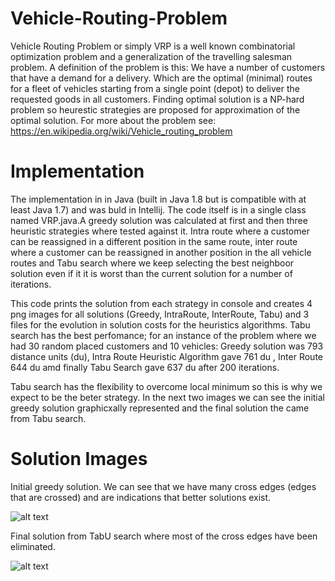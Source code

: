 # Vehicle-Routing-Problem

  Vehicle Routing Problem or simply VRP is a well known combinatorial optimization problem and a generalization of the travelling salesman problem. A definition of the problem is this: We have a number of customers that have a demand for a delivery. Which are the optimal (minimal) routes for a fleet of vehicles starting from a single point (depot) to deliver the requested goods in all customers. Finding optimal solution is a NP-hard problem so heurestic strategies are proposed for approximation of the optimal solution.
For more about the problem see: https://en.wikipedia.org/wiki/Vehicle_routing_problem

# Implementation 

The implementation in in Java (built in Java 1.8 but is compatible with at least Java 1.7) and was buld in Intellij. The code itself is in a single class named VRP.java.A greedy solution was calculated at first and then three heuristic strategies where tested against it. Intra route where a customer can be reassigned in a different position in the same route, inter route where a customer can be reassigned in another position in the all vehicle routes and Tabu search where we keep selecting the best neighboor solution even if it it is worst than the current solution for a number of iterations.
  
This code prints the solution from each strategy in console and creates 4 png images for all solutions (Greedy, IntraRoute, InterRoute, Tabu) and 3 files for the evolution in solution costs for the heuristics algorithms. Tabu search has the best perfomance; for an instance of the problem where we had 30 random placed customers and 10 vehicles: Greedy solution was 793 distance units (du), Intra Route Heuristic Algorithm gave 761 du , Inter Route 644 du amd finally Tabu Search gave 637 du after 200 iterations. 

Tabu search has the flexibility to overcome local minimum so this is why we expect to be the beter strategy. In the next two images we can see the initial greedy solution graphicxally represented and the final solution the came from Tabu search. 

# Solution Images

Initial greedy solution. We can see that we have many cross edges (edges that are crossed) and are indications that better solutions exist.

![alt text](https://github.com/nimich/VehicleRouting/blob/master/Greedy_Solution.png)

Final solution from TabU search where most of the cross edges have been eliminated.

![alt text](https://github.com/nimich/VehicleRouting/blob/master/TABU_Solution.png)
